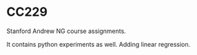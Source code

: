 # CC229

Stanford Andrew NG course assignments.

It contains python experiments as well.
Adding linear regression.
